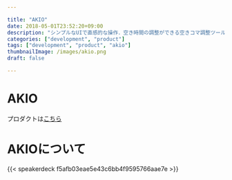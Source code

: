 ```yaml
---

title: "AKIO"
date: 2018-05-01T23:52:20+09:00
description: "シンプルなUIで直感的な操作．空き時間の調整ができる空きコマ調整ツール「AKIO」"
categories: ["development", "product"]
tags: ["development", "product", "akio"]
thumbnailImage: /images/akio.png
draft: false

---
```


# AKIO

プロダクトは[こちら](http://akico.azurewebsites.net/)  

# AKIOについて  
{{< speakerdeck f5afb03eae5e43c6bb4f9595766aae7e >}}  
